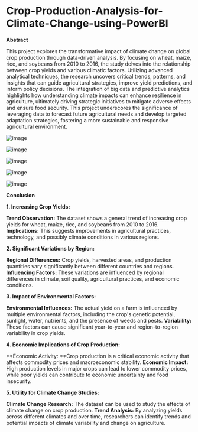 # Crop-Production-Analysis-for-Climate-Change-using-PowerBI

**Abstract** 

This project explores the transformative impact of climate change on global crop production through data-driven analysis. By focusing on wheat, maize, rice, and soybeans from 2010 to 2016, the study delves into the relationship between crop yields and various climatic factors. Utilizing advanced analytical techniques, the research uncovers critical trends, patterns, and insights that can guide agricultural strategies, improve yield predictions, and inform policy decisions. The integration of big data and predictive analytics highlights how understanding climate impacts can enhance resilience in agriculture, ultimately driving strategic initiatives to mitigate adverse effects and ensure food security. This project underscores the significance of leveraging data to forecast future agricultural needs and develop targeted adaptation strategies, fostering a more sustainable and responsive agricultural environment.

![image](https://github.com/user-attachments/assets/7aa3a1c6-0ccb-4dbb-8931-95e2b9419b98)

![image](https://github.com/user-attachments/assets/91026bd6-0120-4026-b38c-a927270ac089)

![image](https://github.com/user-attachments/assets/46b6e3ff-de5a-4d73-b68b-4d420b89d7b7)

![image](https://github.com/user-attachments/assets/25f8a7e3-4794-40e8-bcb4-b964db5fbb87)

![image](https://github.com/user-attachments/assets/b92fb11b-ff2a-4ad5-942b-6730c5eab909)

**Conclusion**

**1. Increasing Crop Yields:**

**Trend Observation:** The dataset shows a general trend of increasing crop yields for wheat, maize, rice, and soybeans from 2010 to 2016.
**Implications:** This suggests improvements in agricultural practices, technology, and possibly climate conditions in various regions.

**2. Significant Variations by Region:**

**Regional Differences:** Crop yields, harvested areas, and production quantities vary significantly between different countries and regions.
**Influencing Factors:** These variations are influenced by regional differences in climate, soil quality, agricultural practices, and economic conditions.

**3. Impact of Environmental Factors:**

**Environmental Influences:** The actual yield on a farm is influenced by multiple environmental factors, including the crop's genetic potential, sunlight, water, nutrients, and the presence of weeds and pests.
**Variability:** These factors can cause significant year-to-year and region-to-region variability in crop yields.

**4. Economic Implications of Crop Production:**

**Economic Activity: **Crop production is a critical economic activity that affects commodity prices and macroeconomic stability.
**Economic Impact:** High production levels in major crops can lead to lower commodity prices, while poor yields can contribute to economic uncertainty and food insecurity.

**5. Utility for Climate Change Studies:**

**Climate Change Research:** The dataset can be used to study the effects of climate change on crop production.
**Trend Analysis:** By analyzing yields across different climates and over time, researchers can identify trends and potential impacts of climate variability and change on agriculture.



